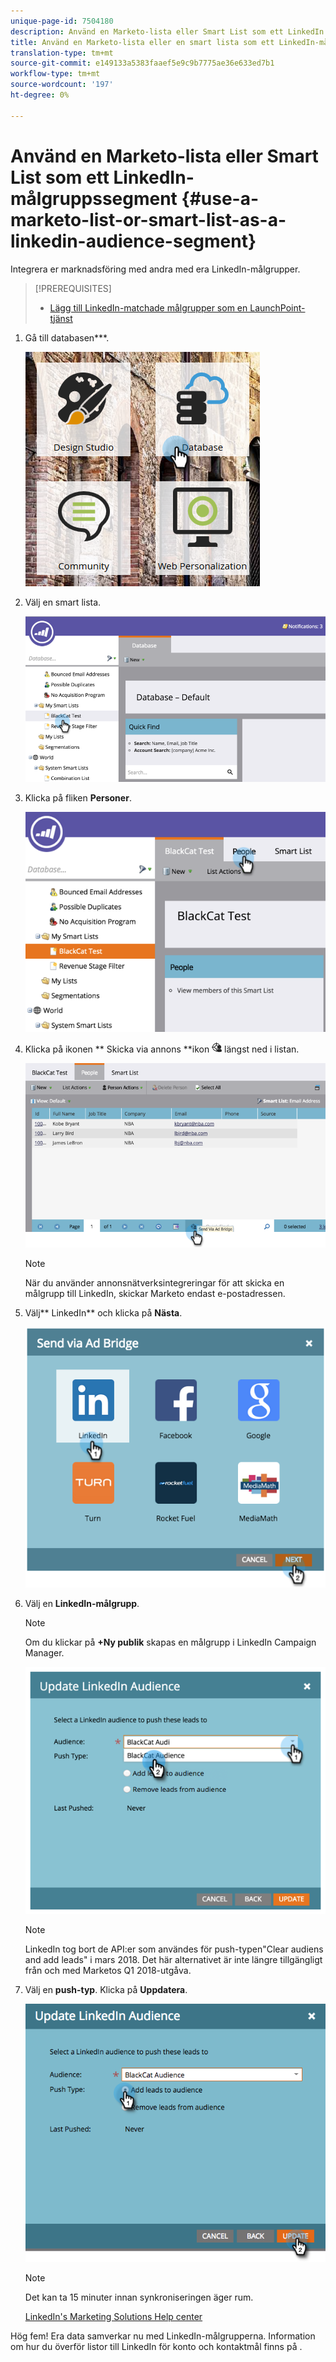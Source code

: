 ```yaml
---
unique-page-id: 7504180
description: Använd en Marketo-lista eller Smart List som ett LinkedIn Audience-segment - Marketo Docs - Produktdokumentation
title: Använd en Marketo-lista eller en smart lista som ett LinkedIn-målsegment
translation-type: tm+mt
source-git-commit: e149133a5383faaef5e9c9b7775ae36e633ed7b1
workflow-type: tm+mt
source-wordcount: '197'
ht-degree: 0%

---
```



# Använd en Marketo-lista eller Smart List som ett LinkedIn-målgruppssegment {#use-a-marketo-list-or-smart-list-as-a-linkedin-audience-segment}

Integrera er marknadsföring med andra med era LinkedIn-målgrupper.

>[!PREREQUISITES]
>
>* [Lägg till LinkedIn-matchade målgrupper som en LaunchPoint-tjänst](../../../../product-docs/demand-generation/ad-network-integrations/add-linkedin-matched-audiences-as-a-launchpoint-service.md)

>



1. Gå till databasen***.

   ![](assets/db.png)

1. Välj en smart lista.

   ![](assets/two.png)

1. Klicka på fliken **Personer**.

   ![](assets/three-1.png)

1. Klicka på ikonen ** Skicka via annons **ikon ![—](assets/image2015-4-20-18-3a18-3a41.png) längst ned i listan.

   ![](assets/four-1.png)

   >[!NOTE]
   >
   >När du använder annonsnätverksintegreringar för att skicka en målgrupp till LinkedIn, skickar Marketo endast e-postadressen.

1. Välj** LinkedIn** och klicka på **Nästa**.

   ![](assets/image2015-4-20-18-3a7-3a19.png)

1. Välj en **LinkedIn-målgrupp**.

   >[!NOTE]
   >
   >Om du klickar på **+Ny publik** skapas en målgrupp i LinkedIn Campaign Manager.

   ![](assets/6.png)

   >[!NOTE]
   >
   >LinkedIn tog bort de API:er som användes för push-typen&quot;Clear audiens and add leads&quot; i mars 2018. Det här alternativet är inte längre tillgängligt från och med Marketos Q1 2018-utgåva.

1. Välj en **push-typ**. Klicka på **Uppdatera**.

   ![](assets/7.png)

   >[!NOTE]
   >
   >Det kan ta 15 minuter innan synkroniseringen äger rum.

   [LinkedIn&#39;s Marketing Solutions Help center](https://www.linkedin.com/help/lms/answer/73938?query=ad%20segment)

Hög fem! Era data samverkar nu med LinkedIn-målgrupperna. Information om hur du överför listor till LinkedIn för konto och kontaktmål finns på .